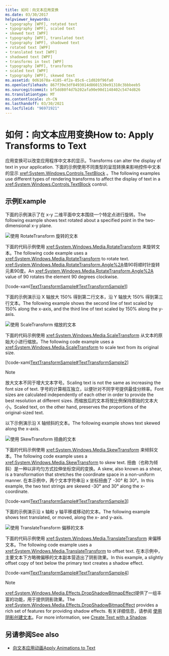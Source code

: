 ```yaml
---
title: 如何：向文本应用变换
ms.date: 03/30/2017
helpviewer_keywords:
- typography [WPF], rotated text
- typography [WPF], scaled text
- skewed text [WPF]
- typography [WPF], translated text
- typography [WPF], shadowed text
- rotated text [WPF]
- translated text [WPF]
- shadowed text [WPF]
- transforms in text [WPF]
- typography [WPF], transforms
- scaled text [WPF]
- typography [WPF], skewed text
ms.assetid: 0d61678a-4185-4f2a-85c6-c1d020f96fa0
ms.openlocfilehash: 867f39e3df8493014d8601530e91310c3bbbeeb5
ms.sourcegitcommit: bf5dd80f4d7b202afa90e90d1148402c5474d826
ms.translationtype: MT
ms.contentlocale: zh-CN
ms.lasthandoff: 03/30/2021
ms.locfileid: "96971921"
---
```

# <a name="how-to-apply-transforms-to-text"></a><span data-ttu-id="74f23-102">如何：向文本应用变换</span><span class="sxs-lookup"><span data-stu-id="74f23-102">How to: Apply Transforms to Text</span></span>
<span data-ttu-id="74f23-103">应用变换可以改变应用程序中文本的显示。</span><span class="sxs-lookup"><span data-stu-id="74f23-103">Transforms can alter the display of text in your application.</span></span> <span data-ttu-id="74f23-104">下面的示例使用不同类型的呈现转换来影响控件中文本的显示 <xref:System.Windows.Controls.TextBlock> 。</span><span class="sxs-lookup"><span data-stu-id="74f23-104">The following examples use different types of rendering transforms to affect the display of text in a <xref:System.Windows.Controls.TextBlock> control.</span></span>  
  
## <a name="example"></a><span data-ttu-id="74f23-105">示例</span><span class="sxs-lookup"><span data-stu-id="74f23-105">Example</span></span>  
 <span data-ttu-id="74f23-106">下面的示例演示了在 x-y 二维平面中文本围绕一个特定点进行旋转。</span><span class="sxs-lookup"><span data-stu-id="74f23-106">The following example shows text rotated about a specified point in the two-dimensional x-y plane.</span></span>  
  
 ![使用 RotateTransform 旋转的文本](./media/how-to-apply-transforms-to-text/text-rotated-ninety-degrees.jpg)  
  
 <span data-ttu-id="74f23-108">下面的代码示例使用 <xref:System.Windows.Media.RotateTransform> 来旋转文本。</span><span class="sxs-lookup"><span data-stu-id="74f23-108">The following code example uses a <xref:System.Windows.Media.RotateTransform> to rotate text.</span></span> <span data-ttu-id="74f23-109"><xref:System.Windows.Media.RotateTransform.Angle%2A>值90将顺时针旋转元素90度。</span><span class="sxs-lookup"><span data-stu-id="74f23-109">An <xref:System.Windows.Media.RotateTransform.Angle%2A> value of 90 rotates the element 90 degrees clockwise.</span></span>  
  
 [!code-xaml[TextTransformSample#TextTransformSample1](~/samples/snippets/csharp/VS_Snippets_Wpf/TextTransformSample/CS/Window1.xaml#texttransformsample1)]  
  
 <span data-ttu-id="74f23-110">下面的示例演示沿 X 轴放大 150% 得到第二行文本，沿 Y 轴放大 150% 得到第三行文本。</span><span class="sxs-lookup"><span data-stu-id="74f23-110">The following example shows the second line of text scaled by 150% along the x-axis, and the third line of text scaled by 150% along the y-axis.</span></span>  
  
 ![使用 ScaleTransform 缩放的文本](./media/how-to-apply-transforms-to-text/scaled-text-scaletransform.jpg)
  
 <span data-ttu-id="74f23-112">下面的代码示例使用 <xref:System.Windows.Media.ScaleTransform> 从文本的原始大小进行缩放。</span><span class="sxs-lookup"><span data-stu-id="74f23-112">The following code example uses a <xref:System.Windows.Media.ScaleTransform> to scale text from its original size.</span></span>  
  
 [!code-xaml[TextTransformSample#TextTransformSample2](~/samples/snippets/csharp/VS_Snippets_Wpf/TextTransformSample/CS/Window1.xaml#texttransformsample2)]  
  
> [!NOTE]
> <span data-ttu-id="74f23-113">放大文本不同于增大文本字号。</span><span class="sxs-lookup"><span data-stu-id="74f23-113">Scaling text is not the same as increasing the font size of text.</span></span> <span data-ttu-id="74f23-114">字号的计算相互独立，以便针对不同字号提供最佳分辨率。</span><span class="sxs-lookup"><span data-stu-id="74f23-114">Font sizes are calculated independently of each other in order to provide the best resolution at different sizes.</span></span> <span data-ttu-id="74f23-115">而缩放后的文本将按比例保持原始的文本大小。</span><span class="sxs-lookup"><span data-stu-id="74f23-115">Scaled text, on the other hand, preserves the proportions of the original-sized text.</span></span>  
  
 <span data-ttu-id="74f23-116">以下示例演示沿 X 轴倾斜的文本。</span><span class="sxs-lookup"><span data-stu-id="74f23-116">The following example shows text skewed along the x-axis.</span></span>  
  
 ![使用 SkewTransform 扭曲的文本](./media/how-to-apply-transforms-to-text/skewed-transformed-text.jpg)

 <span data-ttu-id="74f23-118">下面的代码示例使用 <xref:System.Windows.Media.SkewTransform> 来倾斜文本。</span><span class="sxs-lookup"><span data-stu-id="74f23-118">The following code example uses a <xref:System.Windows.Media.SkewTransform> to skew text.</span></span> <span data-ttu-id="74f23-119">扭曲（也称为倾斜）是一种以非均匀方式拉伸坐标空间的变换。</span><span class="sxs-lookup"><span data-stu-id="74f23-119">A skew, also known as a shear, is a transformation that stretches the coordinate space in a non-uniform manner.</span></span> <span data-ttu-id="74f23-120">在本示例中，两个文本字符串沿 x 坐标扭曲了 -30° 和 30°。</span><span class="sxs-lookup"><span data-stu-id="74f23-120">In this example, the two text strings are skewed -30° and 30° along the x-coordinate.</span></span>  
  
 [!code-xaml[TextTransformSample#TextTransformSample3](~/samples/snippets/csharp/VS_Snippets_Wpf/TextTransformSample/CS/Window1.xaml#texttransformsample3)]  
  
 <span data-ttu-id="74f23-121">下面的示例演示沿 x 轴和 y 轴平移或移动的文本。</span><span class="sxs-lookup"><span data-stu-id="74f23-121">The following example shows text translated, or moved, along the x- and y-axis.</span></span>  
  
 ![使用 TranslateTransform 偏移的文本](./media/how-to-apply-transforms-to-text/transformed-text-x-y-axis.jpg)
  
 <span data-ttu-id="74f23-123">下面的代码示例使用 <xref:System.Windows.Media.TranslateTransform> 来偏移文本。</span><span class="sxs-lookup"><span data-stu-id="74f23-123">The following code example uses a <xref:System.Windows.Media.TranslateTransform> to offset text.</span></span> <span data-ttu-id="74f23-124">在本示例中，主要文本下方略微偏移的文本副本营造出了阴影效果。</span><span class="sxs-lookup"><span data-stu-id="74f23-124">In this example, a slightly offset copy of text below the primary text creates a shadow effect.</span></span>  
  
 [!code-xaml[TextTransformSample#TextTransformSample4](~/samples/snippets/csharp/VS_Snippets_Wpf/TextTransformSample/CS/Window1.xaml#texttransformsample4)]  
  
> [!NOTE]
> <span data-ttu-id="74f23-125"><xref:System.Windows.Media.Effects.DropShadowBitmapEffect>提供了一组丰富的功能，用于提供阴影效果。</span><span class="sxs-lookup"><span data-stu-id="74f23-125">The <xref:System.Windows.Media.Effects.DropShadowBitmapEffect> provides a rich set of features for providing shadow effects.</span></span> <span data-ttu-id="74f23-126">有关详细信息，请参阅 [使用阴影创建文本](how-to-create-text-with-a-shadow.md)。</span><span class="sxs-lookup"><span data-stu-id="74f23-126">For more information, see [Create Text with a Shadow](how-to-create-text-with-a-shadow.md).</span></span>  
  
## <a name="see-also"></a><span data-ttu-id="74f23-127">另请参阅</span><span class="sxs-lookup"><span data-stu-id="74f23-127">See also</span></span>

- [<span data-ttu-id="74f23-128">向文本应用动画</span><span class="sxs-lookup"><span data-stu-id="74f23-128">Apply Animations to Text</span></span>](how-to-apply-animations-to-text.md)
